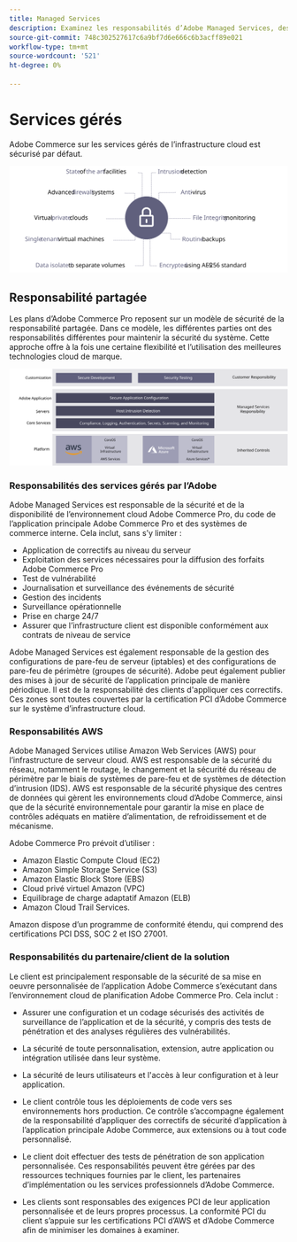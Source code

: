 ```yaml
---
title: Managed Services
description: Examinez les responsabilités d’Adobe Managed Services, des clients et des fournisseurs de services cloud pour votre implémentation d’infrastructure cloud Adobe Commerce.
source-git-commit: 748c302527617c6a9bf7d6e666c6b3acff89e021
workflow-type: tm+mt
source-wordcount: '521'
ht-degree: 0%

---
```



# Services gérés

Adobe Commerce sur les services gérés de l’infrastructure cloud est sécurisé par défaut.

![Diagramme présentant les services gérés Adobe Commerce](../../../assets/playbooks/managed-services.svg)

## Responsabilité partagée

Les plans d’Adobe Commerce Pro reposent sur un modèle de sécurité de la responsabilité partagée. Dans ce modèle, les différentes parties ont des responsabilités différentes pour maintenir la sécurité du système. Cette approche offre à la fois une certaine flexibilité et l’utilisation des meilleures technologies cloud de marque.

![Diagramme montrant le modèle de responsabilité partagée Adobe Commerce](../../../assets/playbooks/shared-responsibility.svg)

### Responsabilités des services gérés par l’Adobe

Adobe Managed Services est responsable de la sécurité et de la disponibilité de l’environnement cloud Adobe Commerce Pro, du code de l’application principale Adobe Commerce Pro et des systèmes de commerce interne. Cela inclut, sans s’y limiter :

- Application de correctifs au niveau du serveur
- Exploitation des services nécessaires pour la diffusion des forfaits Adobe Commerce Pro
- Test de vulnérabilité
- Journalisation et surveillance des événements de sécurité
- Gestion des incidents
- Surveillance opérationnelle
- Prise en charge 24/7
- Assurer que l’infrastructure client est disponible conformément aux contrats de niveau de service

Adobe Managed Services est également responsable de la gestion des configurations de pare-feu de serveur (iptables) et des configurations de pare-feu de périmètre (groupes de sécurité). Adobe peut également publier des mises à jour de sécurité de l’application principale de manière périodique. Il est de la responsabilité des clients d&#39;appliquer ces correctifs. Ces zones sont toutes couvertes par la certification PCI d’Adobe Commerce sur le système d’infrastructure cloud.

### Responsabilités AWS

Adobe Managed Services utilise Amazon Web Services (AWS) pour l’infrastructure de serveur cloud. AWS est responsable de la sécurité du réseau, notamment le routage, le changement et la sécurité du réseau de périmètre par le biais de systèmes de pare-feu et de systèmes de détection d’intrusion (IDS). AWS est responsable de la sécurité physique des centres de données qui gèrent les environnements cloud d’Adobe Commerce, ainsi que de la sécurité environnementale pour garantir la mise en place de contrôles adéquats en matière d’alimentation, de refroidissement et de mécanisme.

Adobe Commerce Pro prévoit d’utiliser :

- Amazon Elastic Compute Cloud (EC2)
- Amazon Simple Storage Service (S3)
- Amazon Elastic Block Store (EBS)
- Cloud privé virtuel Amazon (VPC)
- Equilibrage de charge adaptatif Amazon (ELB)
- Amazon Cloud Trail Services.

Amazon dispose d’un programme de conformité étendu, qui comprend des certifications PCI DSS, SOC 2 et ISO 27001.

### Responsabilités du partenaire/client de la solution

Le client est principalement responsable de la sécurité de sa mise en oeuvre personnalisée de l’application Adobe Commerce s’exécutant dans l’environnement cloud de planification Adobe Commerce Pro. Cela inclut :

- Assurer une configuration et un codage sécurisés des activités de surveillance de l’application et de la sécurité, y compris des tests de pénétration et des analyses régulières des vulnérabilités.

- La sécurité de toute personnalisation, extension, autre application ou intégration utilisée dans leur système.

- La sécurité de leurs utilisateurs et l&#39;accès à leur configuration et à leur application.

- Le client contrôle tous les déploiements de code vers ses environnements hors production. Ce contrôle s’accompagne également de la responsabilité d’appliquer des correctifs de sécurité d’application à l’application principale Adobe Commerce, aux extensions ou à tout code personnalisé.

- Le client doit effectuer des tests de pénétration de son application personnalisée. Ces responsabilités peuvent être gérées par des ressources techniques fournies par le client, les partenaires d’implémentation ou les services professionnels d’Adobe Commerce.

- Les clients sont responsables des exigences PCI de leur application personnalisée et de leurs propres processus. La conformité PCI du client s’appuie sur les certifications PCI d’AWS et d’Adobe Commerce afin de minimiser les domaines à examiner.

